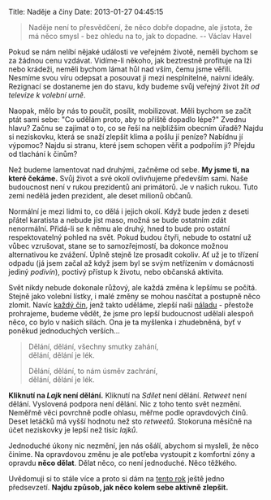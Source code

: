 Title: Naděje a činy
Date: 2013-01-27 04:45:15


> Naděje není to přesvědčení, že něco dobře dopadne, ale jistota, že má něco smysl - bez ohledu na to, jak to dopadne.
> -- Václav Havel

Pokud se nám nelíbí nějaké události ve veřejném životě, neměli bychom se za žádnou cenu vzdávat. Vidíme-li někoho, jak beztrestně profituje na lži nebo krádeži, neměli bychom lámat hůl nad vším, čemu jsme věřili. Nesmíme svou víru odepsat a posouvat ji mezi nesplnitelné, naivní ideály. Rezignací se dostaneme jen do stavu, kdy budeme svůj veřejný život žít *od televize k volební urně*.

Naopak, mělo by nás to poučit, posílit, mobilizovat. Měli bychom se začít ptát sami sebe: "Co udělám proto, aby to příště dopadlo lépe?" Zvednu hlavu? Začnu se zajímat o to, co se řeší na nejbližším obecním úřadě? Najdu si neziskovku, která se snaží zlepšit klima a pošlu jí peníze? Nabídnu jí výpomoc? Najdu si stranu, které jsem schopen věřit a podpořím ji? Přejdu od tlachání k činům?

Než budeme lamentovat nad druhými, začněme od sebe. **My jsme ti, na které čekáme.** Svůj život a své okolí ovlivňujeme především sami. Naše budoucnost není v rukou prezidentů ani primátorů. Je v našich rukou. Tuto zemi nedělá jeden prezident, ale deset milionů občanů.

Normální je mezi lidmi to, co dělá i jejich okolí. Když bude jeden z deseti přátel karatista a nebude jíst maso, možná se bude ostatním zdát nenormální. Přidá-li se k němu ale druhý, hned to bude pro ostatní respektovatelný pohled na svět. Pokud budou čtyři, nebude to ostatní už vůbec vzrušovat, stane se to samozřejmostí, ba dokonce možnou alternativou ke zvážení. Úplně stejně lze prosadit cokoliv. Ať už je to třízení odpadu (já jsem začal až když jsem byl se svým netřízením v domácnosti jediný *podivín*), poctivý přístup k životu, nebo občanská aktivita.

Svět nikdy nebude dokonale růžový, ale každá změna k lepšímu se počítá. Stejně jako volební lístky, i malé změny se mohou nasčítat a postupně něco zlomit. Navíc [každý čin](http://sladek.blog.respekt.ihned.cz/c1-57493970-cheme-primou-demokracii-o-kterou-jsme-se-nikdy-nepokusili), jenž takto uděláme, zlepší naši [náladu](http://honzajavorek.cz/blog/blba-nalada) - přestože prohrajeme, budeme vědět, že jsme pro lepší budoucnost udělali alespoň něco, co bylo v našich silách. Ona je ta myšlenka i zhudebněná, byť v poněkud jednoduchých verších...

> Dělání, dělání, všechny smutky zahání,<br>
> dělání, dělání je lék.<br>
>
> Dělání, dělání, to nám úsměv zachrání,<br>
> dělání, dělání je lék.

**Kliknutí na *Lajk* není dělání.** Kliknutí na *Sdílet* není dělání. *Retweet* není dělání. Vyslovená podpora není dělání. Nic z toho tento svět nezmění. Neměřmě věci povrchně podle ohlasu, měřme podle opravdových činů. Deset letáčků má vyšší hodnotu než sto *retweetů*. Stokoruna měsíčně na účet neziskovky je lepší než tisíc *lajků*.

Jednoduché úkony nic nezmění, jen nás ošálí, abychom si mysleli, že něco činíme. Na opravdovou změnu je ale potřeba vystoupit z komfortní zóny a opravdu **něco dělat**. Dělat něco, co není jednoduché. Něco těžkého.

Uvědomuji si to stále více a proto si dám na [tento rok](http://honzajavorek.cz/blog/mezi-dvanactkou-a-trinactkou) ještě jedno předsevzetí. **Najdu způsob, jak něco kolem sebe aktivně zlepšit.**
